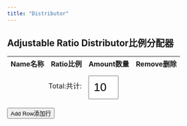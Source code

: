 ```yaml
---
title: "Distributor"
---
```


<style>
    input {
        padding: 10px;
        font-size: 20pt;
        margin-top: 10px;
        width: 70px;
        text-align: center;
    }
</style>

## <span class="eng">Adjustable Ratio Distributor</span><span class="chn">比例分配器</span>

<table id="ratioTable">
    <thead>
      <tr>
        <th><span class="eng">Name</span><span class="chn">名称</span></th>
        <th><span class="eng">Ratio</span><span class="chn">比例</span></th>
        <th><span class="eng">Amount</span><span class="chn">数量</span></th>
        <th><span class="eng">Remove</span><span class="chn">删除</span></th>
      </tr>
    </thead>
    <tbody></tbody>
    <tfoot>
      <tr>
        <td colspan="2" style="text-align: right;"><span class="eng">Total:</span><span class="chn">共计:</span></td>
        <td>
          <input type="number" id="totalAmountInput" min="0" step="1" value="1000">
        </td>
        <td></td>
      </tr>
    </tfoot>
  </table>
  <button id="addRowBtn"><span class="eng">Add Row</span><span class="chn">添加行</span></button>
  <script src="distributor.js"></script>
